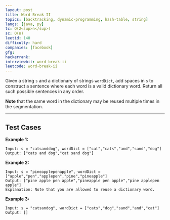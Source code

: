 ```yaml
---
layout: post
title: Word Break II
topics: [backtracking, dynamic-programming, hash-table, string]
langs: [java, py]
tc: O(2<sup>n</sup>)
sc: O(n)
leetid: 140
difficulty: hard
companies: [facebook]
gfg: 
hackerrank: 
interviewbit: word-break-ii
leetcode: word-break-ii
---
```

Given a string `s` and a dictionary of strings `wordDict`, 
add spaces in `s` to construct a sentence where each word is a valid dictionary word. 
Return all such possible sentences in any order.

**Note** that the same word in the dictionary may be reused multiple times in the segmentation.

---

## Test Cases

**Example 1:** 
```
Input: s = "catsanddog", wordDict = ["cat","cats","and","sand","dog"]
Output: ["cats and dog","cat sand dog"]
```

**Example 2:** 
```
Input: s = "pineapplepenapple", wordDict = ["apple","pen","applepen","pine","pineapple"]
Output: ["pine apple pen apple","pineapple pen apple","pine applepen apple"]
Explanation: Note that you are allowed to reuse a dictionary word.
```

**Example 3:**
```
Input: s = "catsandog", wordDict = ["cats","dog","sand","and","cat"]
Output: []
```